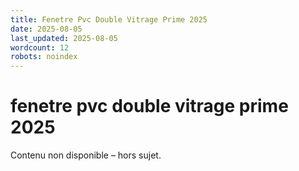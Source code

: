 ```yaml
---
title: Fenetre Pvc Double Vitrage Prime 2025
date: 2025-08-05
last_updated: 2025-08-05
wordcount: 12
robots: noindex
---
```


# fenetre pvc double vitrage prime 2025

Contenu non disponible – hors sujet.